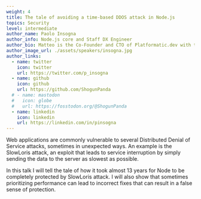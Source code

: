 ```yaml
---
weight: 4
title: The tale of avoiding a time-based DDOS attack in Node.js
topics: Security
level: intermediate
author_name: Paolo Insogna
author_info: Node.js core and Staff DX Engineer
author_bio: Matteo is the Co-Founder and CTO of Platformatic.dev with the goal to remove all friction from backend development. He is also a prolific Open Source author in the JavaScript ecosystem and modules he maintain are downloaded more than 17 billion times a year. Previously he was Chief Software Architect at NearForm, the best professional services company in the JavaScript ecosystem. In 2014, he defended his Ph.D. thesis titled "Application Platforms for the Internet of Things". Matteo is a member of the Node.js Technical Steering Committee focusing on streams, diagnostics and http. He is also the author of the fast logger Pino and of the Fastify web framework. Matteo is an renowed international speaker after more than 60 conferences, including OpenJS World, Node.js Interactive, NodeConf.eu, NodeSummit, JSConf.Asia, WebRebels, and JsDay just to name a few. He is also co-author of the book "Node.js Cookbook, Third Edition" edited by Packt. In the summer he loves sailing the Sirocco.
author_image_url: ./assets/speakers/insogna.jpg
author_links: 
  - name: twitter
    icon: twitter
    url: https://twitter.com/p_insogna
  - name: github
    icon: github
    url: https://github.com/ShogunPanda
  # - name: mastodon
  #   icon: globe
  #   url: https://fosstodon.org/@ShogunPanda
  - name: linkedin
    icon: linkedin
    url: https://linkedin.com/in/pinsogna
---
```


Web applications are commonly vulnerable to several Distributed Denial of Service attacks, sometimes in unexpected ways. An example is the SlowLoris attack, an exploit that leads to service interruption by simply sending the data to the server as slowest as possible.

In this talk I will tell the tale of how it took almost 13 years for Node to be completely protected by SlowLoris attack. I will also show that sometimes prioritizing performance can lead to incorrect fixes that can result in a false sense of protection.